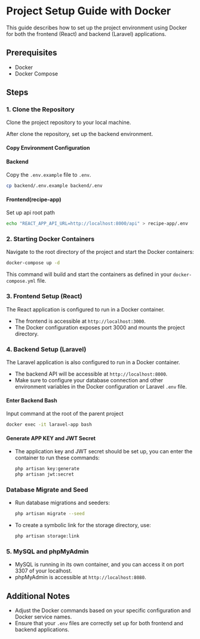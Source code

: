 
# Project Setup Guide with Docker

This guide describes how to set up the project environment using Docker for both the frontend (React) and backend (Laravel) applications.

## Prerequisites

- Docker
- Docker Compose

## Steps

### 1. Clone the Repository

Clone the project repository to your local machine.

After clone the repository, set up the backend environment.

#### Copy Environment Configuration

#### Backend
Copy the `.env.example` file to `.env`.

```bash
cp backend/.env.example backend/.env
```

#### Frontend(recipe-app)
Set up api root path
```bash
echo "REACT_APP_API_URL=http://localhost:8000/api" > recipe-app/.env
```

### 2. Starting Docker Containers

Navigate to the root directory of the project and start the Docker containers:

```bash
docker-compose up -d
```

This command will build and start the containers as defined in your `docker-compose.yml` file.

### 3. Frontend Setup (React)

The React application is configured to run in a Docker container. 

- The frontend is accessible at `http://localhost:3000`.
- The Docker configuration exposes port 3000 and mounts the project directory.

### 4. Backend Setup (Laravel)

The Laravel application is also configured to run in a Docker container.

- The backend API will be accessible at `http://localhost:8000`.
- Make sure to configure your database connection and other environment variables in the Docker configuration or Laravel `.env` file.

#### Enter Backend Bash
Input command at the root of the parent project

  ```bash
  docker exec -it laravel-app bash
  ```
#### Generate APP KEY and JWT Secret
- The application key and JWT secret should be set up, you can enter the container to run these commands:

  ```bash
  php artisan key:generate
  php artisan jwt:secret
  ```

### Database Migrate and Seed
- Run database migrations and seeders:

  ```bash
  php artisan migrate --seed
  ```

- To create a symbolic link for the storage directory, use:

  ```bash
  php artisan storage:link
  ```

### 5. MySQL and phpMyAdmin

- MySQL is running in its own container, and you can access it on port 3307 of your localhost.
- phpMyAdmin is accessible at `http://localhost:8080`.

## Additional Notes

- Adjust the Docker commands based on your specific configuration and Docker service names.
- Ensure that your `.env` files are correctly set up for both frontend and backend applications.
